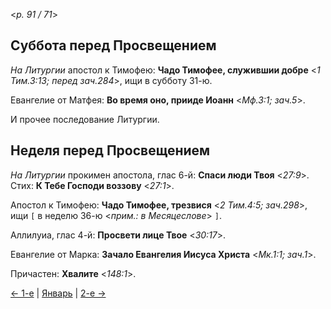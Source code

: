 
<*p. 91 / 71*>

## Суббота перед Просвещением  

*На Литургии* апостол к Тимофею: **Чадо Тимофее, служившии добре** <*1 Тим.3:13; перед зач.284*>, 
ищи в субботу 31-ю. 

Евангелие от Матфея: **Во время оно, прииде Иоанн** <*Мф.3:1; зач.5*>. 

И прочее последование Литургии. 

## Неделя перед Просвещением  

*На Литургии* прокимен апостола, глас 6-й: **Спаси люди Твоя** <*27:9*>. 
Стих: **К Тебе Господи воззову** <*27:1*>.

Апостол к Тимофею: **Чадо Тимофее, трезвися** <*2 Тим.4:5; зач.298*>, 
ищи `[` в неделю 36-ю <*прим.: в Месяцеслове*> `]`. 

Аллилуиа, глас 4-й: **Просвети лице Твое** <*30:17*>. 

Евангелие от Марка: **Зачало Евангелия Иисуса Христа** <*Мк.1:1; зач.1*>. 

Причастен: **Хвалите** <*148:1*>. 

[← 1-е](01_01_MES.ru.md) | [Январь](README.md#1-й) | [2-е →](01_02_MES.ru.md)
